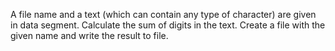 A file name and a text (which can contain any type of character) are given in data segment. Calculate the sum of digits in the text. Create a file with the given name and write the result to file.
